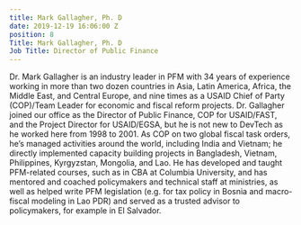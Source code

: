 ```yaml
---
title: Mark Gallagher, Ph. D
date: 2019-12-19 16:06:00 Z
position: 8
Title: Mark Gallagher, Ph. D
Job Title: Director of Public Finance
---
```


Dr. Mark Gallagher is an industry leader in PFM with 34 years of experience working in more than two dozen countries in Asia, Latin America, Africa, the Middle East, and Central Europe, and nine times as a USAID Chief of Party (COP)/Team Leader for economic and fiscal reform projects. Dr. Gallagher joined our office as the Director of Public Finance, COP for USAID/FAST, and the Project Director for USAID/EGSA, but he is not new to DevTech as he worked here from 1998 to 2001. As COP on two global fiscal task orders, he’s managed activities around the world, including India and Vietnam; he directly implemented capacity building projects in Bangladesh, Vietnam, Philippines, Kyrgyzstan, Mongolia, and Lao. He has developed and taught PFM-related courses, such as in CBA at Columbia University, and has mentored and coached policymakers and technical staff at ministries, as well as helped write PFM legislation (e.g. for tax policy in Bosnia and macro-fiscal modeling in Lao PDR) and served as a trusted advisor to policymakers, for example in El Salvador.